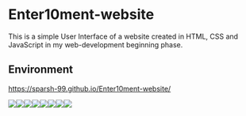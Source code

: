 # Enter10ment-website
This is a simple User Interface of a website created in HTML, CSS and JavaScript in my web-development beginning phase.

## Environment
https://sparsh-99.github.io/Enter10ment-website/

[![](https://sourcerer.io/fame/sparsh-99/sparsh-99/Enter10ment-website/images/0)](https://sourcerer.io/fame/sparsh-99/sparsh-99/Enter10ment-website/links/0)[![](https://sourcerer.io/fame/sparsh-99/sparsh-99/Enter10ment-website/images/1)](https://sourcerer.io/fame/sparsh-99/sparsh-99/Enter10ment-website/links/1)[![](https://sourcerer.io/fame/sparsh-99/sparsh-99/Enter10ment-website/images/2)](https://sourcerer.io/fame/sparsh-99/sparsh-99/Enter10ment-website/links/2)[![](https://sourcerer.io/fame/sparsh-99/sparsh-99/Enter10ment-website/images/3)](https://sourcerer.io/fame/sparsh-99/sparsh-99/Enter10ment-website/links/3)[![](https://sourcerer.io/fame/sparsh-99/sparsh-99/Enter10ment-website/images/4)](https://sourcerer.io/fame/sparsh-99/sparsh-99/Enter10ment-website/links/4)[![](https://sourcerer.io/fame/sparsh-99/sparsh-99/Enter10ment-website/images/5)](https://sourcerer.io/fame/sparsh-99/sparsh-99/Enter10ment-website/links/5)[![](https://sourcerer.io/fame/sparsh-99/sparsh-99/Enter10ment-website/images/6)](https://sourcerer.io/fame/sparsh-99/sparsh-99/Enter10ment-website/links/6)[![](https://sourcerer.io/fame/sparsh-99/sparsh-99/Enter10ment-website/images/7)](https://sourcerer.io/fame/sparsh-99/sparsh-99/Enter10ment-website/links/7)
